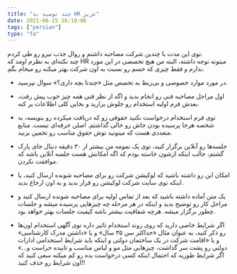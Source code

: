```yaml
---
title: "چند توصیه به HR عزیز"
date: 2021-06-25 16:19:06
tags: ["persian"]
type: "fa"
---
```


توی این مدت با چندین شرکت مصاحبه داشتم و روال جذب نیرو رو طی کردم.\
چند نکته‌ای به نظرم اومد که HR میتونه توجه داشته، البته من هیچ تخصصی در این مورد ندارم و فقط چیزی که حسم رو نسبت به اون شرکت بهتر میکنه رو میخام بگم.

- در مورد موارد خصوصی و بی‌ربط به تخصص مثل «چندتا بچه داری؟» سوال نپرسید.

- اول مراحل مصاحبه فنی رو انجام بدید و اگه از نظر فنی همه چیز خوب پیش رفت، بعدش فرم اولیه استخدام رو جلوش بزارید و بخاین کلی اطلاعات پر کنه.

- توی فرم استخدام درخواست نکنید حقوقی رو که دریافت میکرده رو بنویسه، به شخصه هرجا پرسیده بودن جاش رو خالی گذاشتم. اصلن حرفه‌ای نیست. منابع متعددی هست که میتونید توش حقوق مناسب رو تخمین بزنید.

- جلسه‌ها رو آنلاین برگزار کنید، توی یک نمومه من بیشتر از ۳۰ دقیقه دنبال جای پارک گشتم، جالب اینکه ازشون خاسته بودم که اگه امکانش هست جلسه آنلاین باشه که موافقت نکردن.

- امکان این رو داشته باشید که لوکیشن شرکت رو برای مصاحبه شونده ارسال کنید، یا اینکه توی سایت شرکت لوکیشن رو قرار بدید و به اون ارجاع بدید.

- یک متن آماده داشته باشید که بعد از تماس اولیه برای مصاحبه شونده ارسال کنید و مراحل کار رو توضیح بدید و اینکه در هر مرحله چه چیزهایی پرسیده میشه و جلسات چطور برگزار میشه. هرچه شفافیت بیشتر باشه کیفیت جلسات بهتر خواهد بود.

- اگر شرایط خاصی دارید که روی روند استخدام تاثیر داره توی آگهی استخدام اون‌ها رو ذکر کنید، به عنوان مثال «حداکثر سن ۳۵ سال» و یا «داشتن مدرک کارشناسی» و یا «اقامت شرکت در یک ساختمان دولتی و اینکه باید شرایط استخدامی ادارات دولتی رو پشت سر گذاشت، چیزهایی مثل مو و لباس مناسب و تاییده حراست و...» اگر شرایط طوریه که احتمال اینکه کسی درخواست بده رو کم میکنه سعی کنید که اون شرایط رو حذف کنید!!
